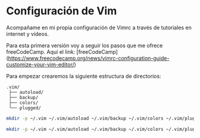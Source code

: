 # Configuración de Vim
Acompañame en mi propia configuración de Vimrc a través de tutoriales en internet y vídeos.

Para esta primera versión voy a seguir los pasos que me ofrece freeCodeCamp.
Aquí el link:
[freeCodeCamp] (https://www.freecodecamp.org/news/vimrc-configuration-guide-customize-your-vim-editor/)

Para empezar crearemos la siguiente estructura de directorios:
```
.vim/
 ├── autoload/
 ├── backup/
 ├── colors/
 └── plugged/
```

```bash
mkdir -p ~/.vim ~/.vim/autoload ~/.vim/backup ~/.vim/colors ~/.vim/plugged
```

```zsh
mkdir -p ~/.vim ~/.vim/autoload ~/.vim/backup ~/.vim/colors ~/.vim/plugged
```
